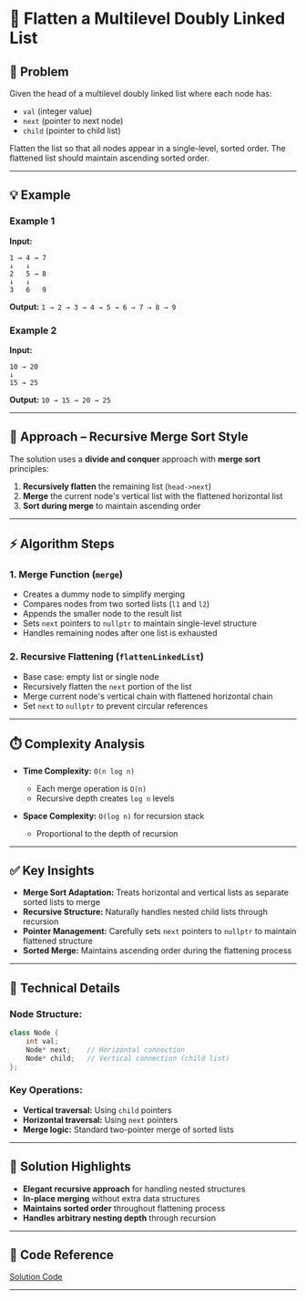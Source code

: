 # 🎯 Flatten a Multilevel Doubly Linked List

## 📌 Problem

Given the head of a multilevel doubly linked list where each node has:
- `val` (integer value)
- `next` (pointer to next node)  
- `child` (pointer to child list)

Flatten the list so that all nodes appear in a single-level, sorted order. The flattened list should maintain ascending sorted order.

---

## 💡 Example

### Example 1
**Input:**
```
1 → 4 → 7
↓   ↓
2   5 → 8
↓   ↓
3   6   9
```

**Output:** `1 → 2 → 3 → 4 → 5 → 6 → 7 → 8 → 9`

### Example 2
**Input:**
```
10 → 20
↓
15 → 25
```

**Output:** `10 → 15 → 20 → 25`

---

## 🧠 Approach – Recursive Merge Sort Style

The solution uses a **divide and conquer** approach with **merge sort** principles:

1. **Recursively flatten** the remaining list (`head->next`)
2. **Merge** the current node's vertical list with the flattened horizontal list
3. **Sort during merge** to maintain ascending order

---

## ⚡ Algorithm Steps

### 1. **Merge Function** (`merge`)
- Creates a dummy node to simplify merging
- Compares nodes from two sorted lists (`l1` and `l2`)
- Appends the smaller node to the result list
- Sets `next` pointers to `nullptr` to maintain single-level structure
- Handles remaining nodes after one list is exhausted

### 2. **Recursive Flattening** (`flattenLinkedList`)
- Base case: empty list or single node
- Recursively flatten the `next` portion of the list
- Merge current node's vertical chain with flattened horizontal chain
- Set `next` to `nullptr` to prevent circular references

---

## ⏱️ Complexity Analysis

* **Time Complexity:** `O(n log n)`  
  - Each merge operation is `O(n)`
  - Recursive depth creates `log n` levels

* **Space Complexity:** `O(log n)` for recursion stack  
  - Proportional to the depth of recursion

---

## ✅ Key Insights

* **Merge Sort Adaptation:** Treats horizontal and vertical lists as separate sorted lists to merge
* **Recursive Structure:** Naturally handles nested child lists through recursion
* **Pointer Management:** Carefully sets `next` pointers to `nullptr` to maintain flattened structure
* **Sorted Merge:** Maintains ascending order during the flattening process

---

## 🔧 Technical Details

### Node Structure:
```cpp
class Node {
    int val;
    Node* next;    // Horizontal connection
    Node* child;   // Vertical connection (child list)
};
```

### Key Operations:
- **Vertical traversal:** Using `child` pointers
- **Horizontal traversal:** Using `next` pointers  
- **Merge logic:** Standard two-pointer merge of sorted lists

---

## 🎯 Solution Highlights

- **Elegant recursive approach** for handling nested structures
- **In-place merging** without extra data structures
- **Maintains sorted order** throughout flattening process
- **Handles arbitrary nesting depth** through recursion

---

## 📝 Code Reference

[Solution Code](./solution.cpp)

---